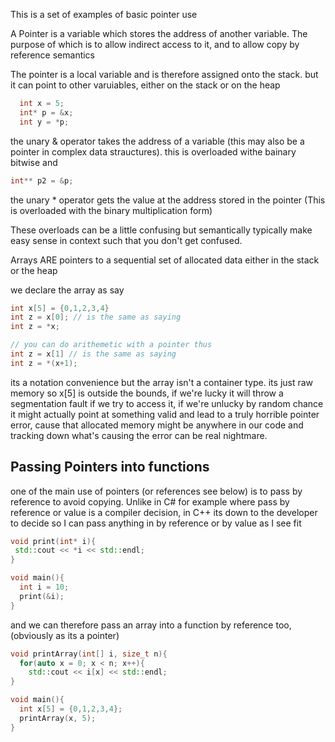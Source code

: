 This is a set of examples of basic pointer use

A Pointer is a variable which stores the address of another variable. The purpose of which is to allow indirect access to it, and to allow copy by reference semantics 

The pointer is a local variable and is therefore assigned onto the stack. but it can point to other varuiables, either on the stack or on the heap
```c++
  int x = 5;
  int* p = &x;
  int y = *p;
```

the unary & operator takes the address of a variable (this may also be a pointer in complex data strauctures). this is overloaded withe bainary bitwise and 
```c++
int** p2 = &p;
```

the unary * operator gets the value at the address stored in the pointer (This is overloaded with the binary multiplication form)

These overloads can be a little confusing but semantically typically make easy sense in context such that you don't get confused. 


Arrays ARE pointers to a sequential set of allocated data either in the stack or the heap

we declare the array as say
```c++
int x[5] = {0,1,2,3,4}  
int z = x[0]; // is the same as saying 
int z = *x;

// you can do arithemetic with a pointer thus
int z = x[1] // is the same as saying
int z = *(x+1);
```

its a notation convenience but the array isn't a container type. its just raw memory 
so x[5] is outside the bounds, if we're lucky it will throw a segmentation fault if we try to access it, if we're unlucky by random chance it might actually point at something valid and lead to
a truly horrible pointer error, cause that allocated memory might be anywhere in our code and tracking down what's causing the error can be real nightmare. 

## Passing Pointers into functions

one of the main use of pointers (or references see below) is to pass by reference to avoid copying. Unlike in C# for example where pass by reference or value is a compiler decision,
in C++ its down to the developer to decide so I can pass anything in by reference or by value as I see fit

```c++
void print(int* i){
 std::cout << *i << std::endl;
}

void main(){
  int i = 10;
  print(&i);
}
```

and we can therefore pass an array into a function by reference too, (obviously as its a pointer)
```c++
void printArray(int[] i, size_t n){
  for(auto x = 0; x < n; x++){
    std::cout << i[x] << std::endl;
}

void main(){
  int x[5] = {0,1,2,3,4};
  printArray(x, 5);
}
```


